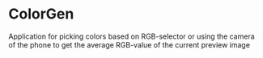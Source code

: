 # ColorGen
Application for picking colors based on RGB-selector or using the camera of the phone to get the average RGB-value of the current preview image
